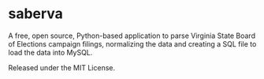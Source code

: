 saberva
=======

A free, open source, Python-based application to parse Virginia State Board of Elections campaign filings, normalizing the data and creating a SQL file to load the data into MySQL.

Released under the MIT License.